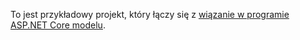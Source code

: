 To jest przykładowy projekt, który łączy się z [wiązanie w programie ASP.NET Core modelu](https://docs.microsoft.com/aspnet/core/mvc/models/model-binding).
